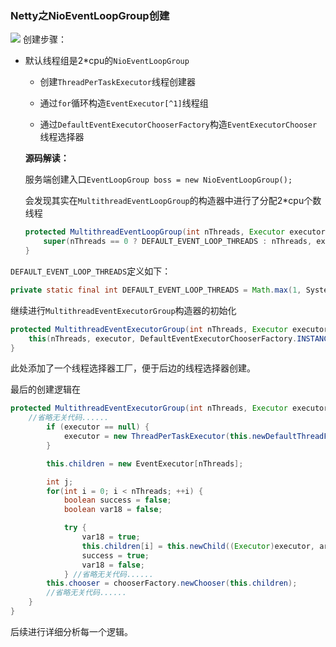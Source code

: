 ### Netty之NioEventLoopGroup创建

![](https://github.com/dqqzj/tutorial/blob/master/netty/src/main/resources/pictures/nioeventloop/build.png)
创建步骤：

- 默认线程组是2*cpu的`NioEventLoopGroup`

  - 创建`ThreadPerTaskExecutor`线程创建器

  - 通过`for`循环构造`EventExecutor[^1]`线程组

    [^1]: NioEventLoop

  - 通过`DefaultEventExecutorChooserFactory`构造`EventExecutorChooser`线程选择器

    

  **源码解读：**

  服务端创建入口`EventLoopGroup boss = new NioEventLoopGroup();`

  会发现其实在`MultithreadEventLoopGroup`的构造器中进行了分配2*cpu个数线程

  ```java
  protected MultithreadEventLoopGroup(int nThreads, Executor executor, Object... args) {
      super(nThreads == 0 ? DEFAULT_EVENT_LOOP_THREADS : nThreads, executor, args);
  }
  ```

`DEFAULT_EVENT_LOOP_THREADS`定义如下：

```java
private static final int DEFAULT_EVENT_LOOP_THREADS = Math.max(1, SystemPropertyUtil.getInt("io.netty.eventLoopThreads", NettyRuntime.availableProcessors() * 2));
```

继续进行`MultithreadEventExecutorGroup`构造器的初始化

```java
protected MultithreadEventExecutorGroup(int nThreads, Executor executor, Object... args) {
    this(nThreads, executor, DefaultEventExecutorChooserFactory.INSTANCE, args);
}
```

此处添加了一个线程选择器工厂，便于后边的线程选择器创建。

最后的创建逻辑在

```java
protected MultithreadEventExecutorGroup(int nThreads, Executor executor, EventExecutorChooserFactory chooserFactory, Object... args) {
    //省略无关代码......
        if (executor == null) {
            executor = new ThreadPerTaskExecutor(this.newDefaultThreadFactory());
        }

        this.children = new EventExecutor[nThreads];

        int j;
        for(int i = 0; i < nThreads; ++i) {
            boolean success = false;
            boolean var18 = false;

            try {
                var18 = true;
                this.children[i] = this.newChild((Executor)executor, args);
                success = true;
                var18 = false;
            } //省略无关代码......
        this.chooser = chooserFactory.newChooser(this.children);
        //省略无关代码......
    }
}
```

后续进行详细分析每一个逻辑。